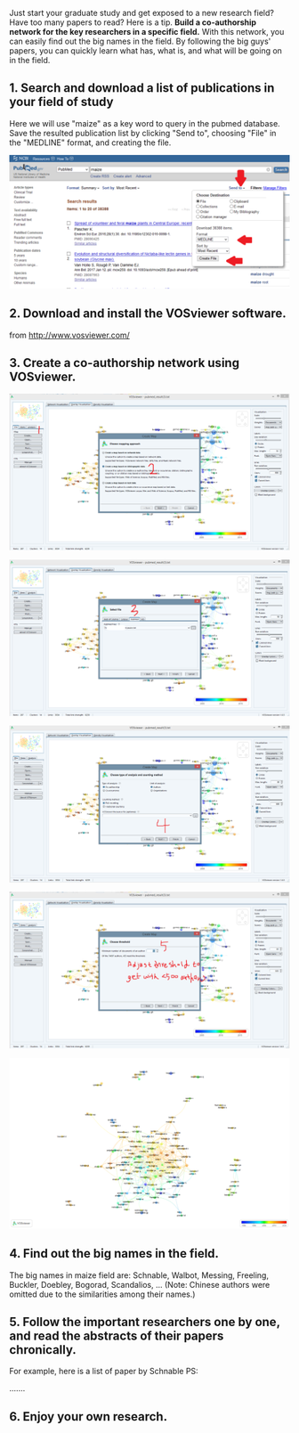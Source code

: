 Just start your graduate study and get exposed to a new research field? Have too many papers to read? Here is a tip. <B>Build a co-authorship network for the key researchers in a specific field.</B> With this network, you can easily find out the big names in the field. By following the big guys' papers, you can quickly learn what has, what is, and what will be going on in the field. 

## 1. Search and download a list of publications in your field of study

Here we will use "maize" as a key word to query in the pubmed database. Save the resulted publication list by clicking "Send to", choosing "File" in the "MEDLINE" format, and creating the file.

![alt text](https://github.com/Arabinet/Introduction-to-Bioinformatics/blob/master/files/pubmed_search_maize.png "PubMed")

## 2. Download and install the VOSviewer software.

from http://www.vosviewer.com/

## 3. Create a co-authorship network using VOSviewer.

![alt text](https://github.com/Arabinet/Introduction-to-Bioinformatics/blob/master/files/P1.png "Step 1")

![alt text](https://github.com/Arabinet/Introduction-to-Bioinformatics/blob/master/files/P2.png "Step 2")

![alt text](https://github.com/Arabinet/Introduction-to-Bioinformatics/blob/master/files/P3.png "Step 3")

![alt text](https://github.com/Arabinet/Introduction-to-Bioinformatics/blob/master/files/P4.png "Step 4")

![alt text](https://github.com/Arabinet/Introduction-to-Bioinformatics/blob/master/files/P5.png "Step 5")


## 4. Find out the big names in the field.

The big names in maize field are: Schnable, Walbot, Messing, Freeling, Buckler, Doebley, Bogorad, Scandalios, ... (Note: Chinese authors were omitted due to the similarities among their names.)

## 5. Follow the important researchers one by one, and read the abstracts of their papers chronically. 

For example, here is a list of paper by Schnable PS:

.......

## 6. Enjoy your own research.

